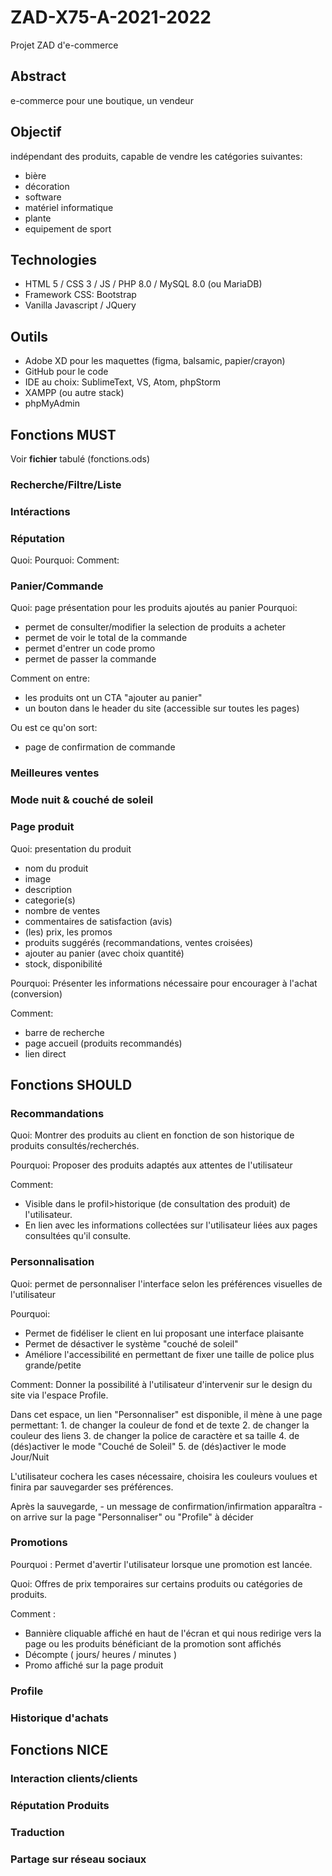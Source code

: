 # ZAD-X75-A-2021-2022
Projet ZAD d'e-commerce


## Abstract
e-commerce pour une boutique, un vendeur

## Objectif
indépendant des produits, capable de vendre les catégories suivantes:
- bière
- décoration
- software
- matériel informatique
- plante
- equipement de sport


## Technologies
- HTML 5 / CSS 3 / JS / PHP 8.0 / MySQL 8.0 (ou MariaDB)
- Framework CSS: Bootstrap
- Vanilla Javascript / JQuery


## Outils
- Adobe XD pour les maquettes (figma, balsamic, papier/crayon)
- GitHub pour le code
- IDE au choix: SublimeText, VS, Atom, phpStorm
- XAMPP (ou autre stack)
- phpMyAdmin


## Fonctions MUST
Voir <strong>fichier</strong> tabulé (fonctions.ods)

### Recherche/Filtre/Liste

### Intéractions

### Réputation
Quoi: 
Pourquoi:
Comment:

### Panier/Commande
Quoi: page présentation pour les produits ajoutés au panier
Pourquoi: 
- permet de consulter/modifier la selection de produits a acheter
- permet de voir le total de la commande
- permet d'entrer un code promo
- permet de passer la commande

Comment on entre:
- les produits ont un CTA "ajouter au panier"
- un bouton dans le header du site (accessible sur toutes les pages)

Ou est ce qu'on sort:
- page de confirmation de commande


### Meilleures ventes

### Mode nuit & couché de  soleil

### Page produit
Quoi: presentation du produit
- nom du produit
- image
- description
- categorie(s)
- nombre de ventes 
- commentaires de satisfaction (avis)
- (les) prix, les promos
- produits suggérés (recommandations, ventes croisées)
- ajouter au panier (avec choix quantité)
- stock, disponibilité
	
Pourquoi:
Présenter les informations nécessaire pour encourager à l'achat (conversion)

Comment:
- barre de recherche
- page accueil (produits recommandés)
- lien direct
	
	


## Fonctions SHOULD

### Recommandations
Quoi:
Montrer des produits au client en fonction de son historique de produits consultés/recherchés.

Pourquoi:
Proposer des produits adaptés aux attentes de l'utilisateur

Comment:
- Visible dans le profil>historique (de consultation des produit) de l'utilisateur.
- En lien avec les informations collectées sur l'utilisateur liées aux pages consultées qu'il consulte.

### Personnalisation

Quoi: 
permet de personnaliser l'interface selon les préférences visuelles de l'utilisateur

Pourquoi:
- Permet de fidéliser le client en lui proposant une interface plaisante
- Permet de désactiver le système "couché de soleil"
- Améliore l'accessibilité en permettant de fixer une taille de police plus grande/petite

Comment:
Donner la possibilité à l'utilisateur d'intervenir sur le design du site via l'espace Profile.

Dans cet espace, un lien "Personnaliser" est disponible, il mène à une page permettant:
	1. de changer la couleur de fond et de texte
	2. de changer la couleur des liens
	3. de changer la police de caractère et sa taille
	4. de (dés)activer le mode "Couché de Soleil"
	5. de (dés)activer le mode Jour/Nuit 

L'utilisateur cochera les cases nécessaire, choisira les couleurs voulues et finira par sauvegarder ses préférences. 

Après la sauvegarde, 
	- un message de confirmation/infirmation apparaîtra
	- on arrive sur la page "Personnaliser" ou "Profile" à décider


### Promotions

Pourquoi :
Permet d'avertir l'utilisateur lorsque une promotion est lancée.

Quoi: 
Offres de prix temporaires sur certains produits ou catégories de produits.

Comment : 
- Bannière cliquable affiché en haut de l'écran et qui nous redirige vers la page ou les produits bénéficiant de la promotion sont affichés
- Décompte ( jours/ heures / minutes )
- Promo affiché sur la page produit

### Profile
### Historique d'achats


## Fonctions NICE
### Interaction clients/clients
### Réputation Produits
### Traduction
### Partage sur réseau sociaux
